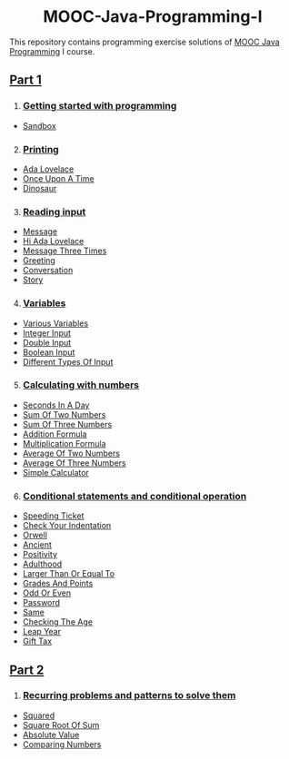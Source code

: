 # <div align = "center"> MOOC-Java-Programming-I </div>

This repository contains programming exercise solutions of [MOOC Java Programming](https://java-programming.mooc.fi/) I course.

## [Part 1](https://java-programming.mooc.fi/part-1)
1. ### [Getting started with programming](https://java-programming.mooc.fi/part-1/1-starting-programming)
  - [Sandbox](https://github.com/Ajay199903/MOOC-Java-Programming-I/blob/main/Part%201/Getting%20started%20with%20programming/Sandbox.java)
2. ### [Printing](https://java-programming.mooc.fi/part-1/2-printing)
  - [Ada Lovelace](https://github.com/Ajay199903/MOOC-Java-Programming-I/blob/main/Part%201/Printing/AdaLovelace.java)
  - [Once Upon A Time](https://github.com/Ajay199903/MOOC-Java-Programming-I/blob/main/Part%201/Printing/OnceUponATime.java)
  - [Dinosaur](https://github.com/Ajay199903/MOOC-Java-Programming-I/blob/main/Part%201/Printing/Dinosaur.java)
3. ### [Reading input](https://java-programming.mooc.fi/part-1/3-reading)
  - [Message](https://github.com/Ajay199903/MOOC-Java-Programming-I/blob/main/Part%201/Reading%20Input/Message.java)
  - [Hi Ada Lovelace](https://github.com/Ajay199903/MOOC-Java-Programming-I/blob/main/Part%201/Reading%20Input/HiAdaLovelace.java)
  - [Message Three Times](https://github.com/Ajay199903/MOOC-Java-Programming-I/blob/main/Part%201/Reading%20Input/MessageThreeTimes.java)
  - [Greeting](https://github.com/Ajay199903/MOOC-Java-Programming-I/blob/main/Part%201/Reading%20Input/Greeting.java)
  - [Conversation](https://github.com/Ajay199903/MOOC-Java-Programming-I/blob/main/Part%201/Reading%20Input/Conversation.java)
  - [Story](https://github.com/Ajay199903/MOOC-Java-Programming-I/blob/main/Part%201/Reading%20Input/Story.java)
4. ### [Variables](https://java-programming.mooc.fi/part-1/4-variables)
  - [Various Variables](https://github.com/Ajay199903/MOOC-Java-Programming-I/blob/main/Part%201/Variables/VariousVariables.java)
  - [Integer Input](https://github.com/Ajay199903/MOOC-Java-Programming-I/blob/main/Part%201/Variables/IntegerInput.java)
  - [Double Input](https://github.com/Ajay199903/MOOC-Java-Programming-I/blob/main/Part%201/Variables/DoubleInput.java)
  - [Boolean Input](https://github.com/Ajay199903/MOOC-Java-Programming-I/blob/main/Part%201/Variables/BooleanInput.java)
  - [Different Types Of Input](https://github.com/Ajay199903/MOOC-Java-Programming-I/blob/main/Part%201/Variables/DifferentTypesOfInput.java)
5. ### [Calculating with numbers](https://java-programming.mooc.fi/part-1/5-calculating)
  - [Seconds In A Day](https://github.com/Ajay199903/MOOC-Java-Programming-I/blob/main/Part%201/Calculating%20with%20numbers/SecondsInADay.java)
  - [Sum Of Two Numbers](https://github.com/Ajay199903/MOOC-Java-Programming-I/blob/main/Part%201/Calculating%20with%20numbers/SumOfTwoNumbers.java)
  - [Sum Of Three Numbers](https://github.com/Ajay199903/MOOC-Java-Programming-I/blob/main/Part%201/Calculating%20with%20numbers/SumOfThreeNumbers.java)
  - [Addition Formula](https://github.com/Ajay199903/MOOC-Java-Programming-I/blob/main/Part%201/Calculating%20with%20numbers/AdditionFormula.java)
  - [Multiplication Formula](https://github.com/Ajay199903/MOOC-Java-Programming-I/blob/main/Part%201/Calculating%20with%20numbers/MultiplicationFormula.java)
  - [Average Of Two Numbers](https://github.com/Ajay199903/MOOC-Java-Programming-I/blob/main/Part%201/Calculating%20with%20numbers/AverageOfTwoNumbers.java)
  - [Average Of Three Numbers](https://github.com/Ajay199903/MOOC-Java-Programming-I/blob/main/Part%201/Calculating%20with%20numbers/AverageOfThreeNumbers.java)
  - [Simple Calculator](https://github.com/Ajay199903/MOOC-Java-Programming-I/blob/main/Part%201/Calculating%20with%20numbers/SimpleCalculator.java)
6. ### [Conditional statements and conditional operation](https://java-programming.mooc.fi/part-1/6-conditional-statements)
  - [Speeding Ticket](https://github.com/Ajay199903/MOOC-Java-Programming-I/blob/main/Part%201/Conditional%20statements%20and%20conditional%20operation/SpeedingTicket.java)
  - [Check Your Indentation](https://github.com/Ajay199903/MOOC-Java-Programming-I/blob/main/Part%201/Conditional%20statements%20and%20conditional%20operation/CheckYourIndentation.java)
  - [Orwell](https://github.com/Ajay199903/MOOC-Java-Programming-I/blob/main/Part%201/Conditional%20statements%20and%20conditional%20operation/Orwell.java)
  - [Ancient](https://github.com/Ajay199903/MOOC-Java-Programming-I/blob/main/Part%201/Conditional%20statements%20and%20conditional%20operation/Ancient.java)
  - [Positivity](https://github.com/Ajay199903/MOOC-Java-Programming-I/blob/main/Part%201/Conditional%20statements%20and%20conditional%20operation/Positivity.java)
  - [Adulthood](https://github.com/Ajay199903/MOOC-Java-Programming-I/blob/main/Part%201/Conditional%20statements%20and%20conditional%20operation/Adulthood.java)
  - [Larger Than Or Equal To](https://github.com/Ajay199903/MOOC-Java-Programming-I/blob/main/Part%201/Conditional%20statements%20and%20conditional%20operation/LargerThanOrEqualTo.java)
  - [Grades And Points](https://github.com/Ajay199903/MOOC-Java-Programming-I/blob/main/Part%201/Conditional%20statements%20and%20conditional%20operation/GradesAndPoints.java)
  - [Odd Or Even](https://github.com/Ajay199903/MOOC-Java-Programming-I/blob/main/Part%201/Conditional%20statements%20and%20conditional%20operation/OddOrEven.java)
  - [Password](https://github.com/Ajay199903/MOOC-Java-Programming-I/blob/main/Part%201/Conditional%20statements%20and%20conditional%20operation/Password.java)
  - [Same](https://github.com/Ajay199903/MOOC-Java-Programming-I/blob/main/Part%201/Conditional%20statements%20and%20conditional%20operation/Same.java)
  - [Checking The Age](https://github.com/Ajay199903/MOOC-Java-Programming-I/blob/main/Part%201/Conditional%20statements%20and%20conditional%20operation/CheckingTheAge.java)
  - [Leap Year](https://github.com/Ajay199903/MOOC-Java-Programming-I/blob/main/Part%201/Conditional%20statements%20and%20conditional%20operation/LeapYear.java)
  - [Gift Tax](https://github.com/Ajay199903/MOOC-Java-Programming-I/blob/main/Part%201/Conditional%20statements%20and%20conditional%20operation/GiftTax.java)

## [Part 2](https://java-programming.mooc.fi/part-2)
1. ### [Recurring problems and patterns to solve them](https://java-programming.mooc.fi/part-2/1-problems-and-patterns)
  - [Squared](https://github.com/Ajay199903/MOOC-Java-Programming-I/blob/main/Part%202/Recurring%20problems%20and%20patterns%20to%20solve%20them/Squared.java)
  - [Square Root Of Sum](https://github.com/Ajay199903/MOOC-Java-Programming-I/blob/main/Part%202/Recurring%20problems%20and%20patterns%20to%20solve%20them/SquareRootOfSum.java)
  - [Absolute Value](https://github.com/Ajay199903/MOOC-Java-Programming-I/blob/main/Part%202/Recurring%20problems%20and%20patterns%20to%20solve%20them/AbsoluteValue.java)
  - [Comparing Numbers](https://github.com/Ajay199903/MOOC-Java-Programming-I/tree/main/Part%202/Recurring%20problems%20and%20patterns%20to%20solve%20them)
